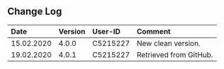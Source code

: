 ## Change Log
|   Date        |   Version |   User-ID     |   Comment             |
|   :--         |   :--     |   :--         |   :--                 |
|   15.02.2020  |   4.0.0   |   C5215227    |   New clean version.  |
|   19.02.2020  |   4.0.1   |   C5215227    |   Retrieved from GitHub.  |
